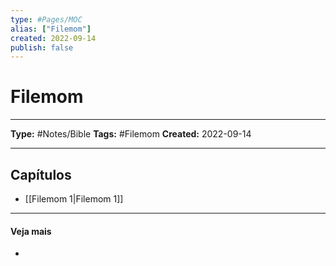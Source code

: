 ```yaml
---
type: #Pages/MOC
alias: ["Filemom"]
created: 2022-09-14
publish: false
---
```


# Filemom

---

**Type:** #Notes/Bible
**Tags:** #Filemom
**Created:** 2022-09-14

---

## Capítulos

- [[Filemom 1|Filemom 1]]

---

#### Veja mais

-
